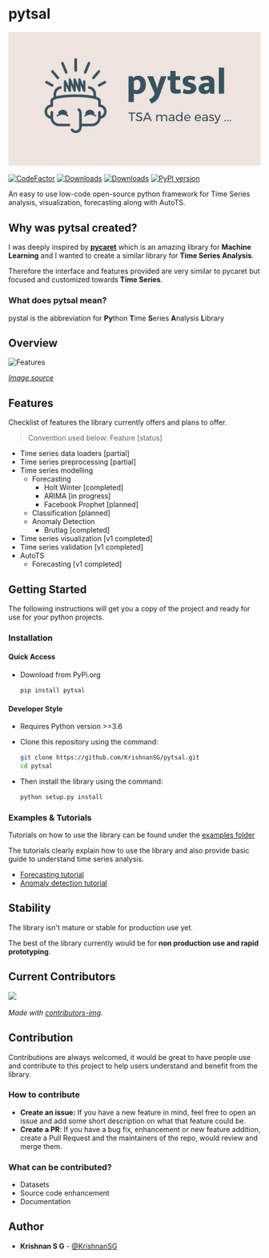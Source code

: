 # pytsal

![logo](https://raw.githubusercontent.com/KrishnanSG/pytsal/master/pytsal-logo.JPG)

[![CodeFactor](https://www.codefactor.io/repository/github/krishnansg/pytsal/badge)](https://www.codefactor.io/repository/github/krishnansg/pytsal) 
[![Downloads](https://pepy.tech/badge/pytsal)](https://pepy.tech/project/pytsal)
[![Downloads](https://pepy.tech/badge/pytsal/month)](https://pepy.tech/project/pytsal)
[![PyPI version](https://badge.fury.io/py/pytsal.svg)](https://pypi.org/project/pytsal)


An easy to use low-code open-source python framework for Time Series analysis, visualization, forecasting along with AutoTS.

## Why was pytsal created?

I was deeply inspired by **[pycaret](https://github.com/pycaret/pycaret)** which is an amazing library for **Machine Learning** and I wanted to create a similar library for **Time Series Analysis**.

Therefore the interface and features provided are very similar to pycaret but focused and customized towards **Time Series**.

### What does pytsal mean?

pystal is the abbreviation for **Py**thon **T**ime **S**eries **A**nalysis **L**ibrary


## Overview

![Features](https://raw.githubusercontent.com/pycaret/pycaret/master/pycaret2-features.png)

*[Image source](https://raw.githubusercontent.com/pycaret/pycaret/master/pycaret2-features.png)*


## Features

Checklist of features the library currently offers and plans to offer.

> Convention used below: Feature [status]

- Time series data loaders [partial]
- Time series preprocessing [partial]
- Time series modelling
  - Forecasting
    - Holt Winter [completed]
    - ARIMA [in progress]
    - Facebook Prophet [planned]
  - Classification [planned]
  - Anomaly Detection
    - Brutlag [completed]
- Time series visualization [v1 completed]
- Time series validation [v1 completed]
- AutoTS
  - Forecasting [v1 completed]


## Getting Started


The following instructions will get you a copy of the project and ready for use for your python projects.

### Installation

#### Quick Access
  - Download from PyPi.org
  
    ```bash
    pip install pytsal
    ```
  
#### Developer Style
  - Requires Python version >=3.6
  - Clone this repository using the command:

    ```bash
    git clone https://github.com/KrishnanSG/pytsal.git
    cd pytsal
    ```
  - Then install the library using the command:

    ```bash
    python setup.py install
    ```

### Examples & Tutorials

Tutorials on how to use the library can be found under the [examples folder](https://github.com/KrishnanSG/pytsal/tree/master/examples)

The tutorials clearly explain how to use the library and also provide basic guide to understand time series analysis.

- [Forecasting tutorial](https://github.com/KrishnanSG/pytsal/blob/master/examples/101_forecasting.ipynb)
- [Anomaly detection tutorial](https://github.com/KrishnanSG/pytsal/blob/master/examples/101_anomaly_detection.ipynb)


## Stability

The library isn't mature or stable for production use yet. 

The best of the library currently would be for **non production use and rapid prototyping**.


## Current Contributors
<a href="https://github.com/KrishnanSG/pytsal/graphs/contributors">
  <img src="https://contrib.rocks/image?repo=KrishnanSG/pytsal" />
</a>

*Made with [contributors-img](https://contrib.rocks).*

## Contribution

Contributions are always welcomed, it would be great to have people use and contribute to this project to help users understand and benefit from the library.

### How to contribute
- **Create an issue:** If you have a new feature in mind, feel free to open an issue and add some short description on what that feature could be.
- **Create a PR**: If you have a bug fix, enhancement or new feature addition, create a Pull Request and the maintainers of the repo, would review and merge them.

### What can be contributed?
- Datasets
- Source code enhancement
- Documentation

## Author

* **Krishnan S G** - [@KrishnanSG](https://github.com/KrishnanSG)